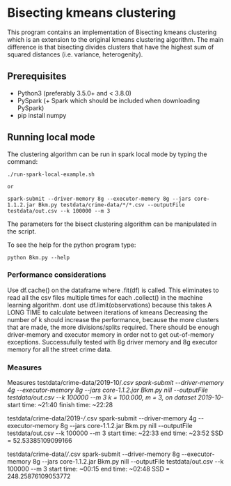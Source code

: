 # Bisecting kmeans clustering
This program contains an implementation of Bisecting kmeans clustering which is an extension to the original kmeans clustering algorithm. The main difference is that bisecting divides clusters that have the highest sum of squared distances (i.e. variance, heterogenity).

## Prerequisites
* Python3 (preferably 3.5.0+ and < 3.8.0)
* PySpark (+ Spark which should be included when downloading PySpark)
* pip install numpy

## Running local mode
The clustering algorithm can be run in spark local mode by typing the command:
```
./run-spark-local-example.sh

or

spark-submit --driver-memory 8g --executor-memory 8g --jars core-1.1.2.jar Bkm.py testdata/crime-data/*/*.csv --outputFile testdata/out.csv --k 100000 --m 3
```
The parameters for the bisect clustering algorithm can be manipulated in the script.

To see the help for the python program type:
```
python Bkm.py --help
```

### Performance considerations
Use df.cache() on the dataframe where .fit(df) is called. This eliminates to read all the csv files multiple times for each .collect() in the machine learning algorithm.
dont use df.limit(observations) because this takes A LONG TIME to calculate between iterations of kmeans
Decreasing the number of k should increase the performance, because the more clusters that are made, the more divisions/splits required.
There should be enough driver-memory and executor memory in order not to get out-of-memory exceptions. Successufully tested with 8g driver memory and 8g executor memory for all the street crime data.



### Measures
Measures
testdata/crime-data/2019-10/*.csv
spark-submit --driver-memory 4g --executor-memory 8g --jars core-1.1.2.jar Bkm.py nill --outputFile testdata/out.csv --k 100000 --m 3
k = 100.000, m = 3, on dataset 2019-10-*
start time: ~21:40
finish time: ~22:28


testdata/crime-data/2019-*/*.csv
spark-submit --driver-memory 4g --executor-memory 8g --jars core-1.1.2.jar Bkm.py nill --outputFile testdata/out.csv --k 100000 --m 3
start time: ~22:33
end time: ~23:52
SSD = 52.53385109099166

testdata/crime-data/*/*.csv
spark-submit --driver-memory 8g --executor-memory 8g --jars core-1.1.2.jar Bkm.py nill --outputFile testdata/out.csv --k 100000 --m 3
start time: ~00:15
end time: ~02:48
SSD = 248.25876109053772